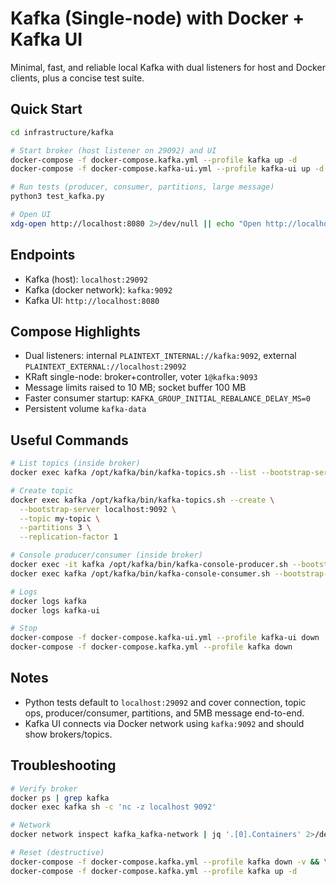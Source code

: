 # Kafka (Single-node) with Docker + Kafka UI

Minimal, fast, and reliable local Kafka with dual listeners for host and Docker clients, plus a concise test suite.

## Quick Start

```bash
cd infrastructure/kafka

# Start broker (host listener on 29092) and UI
docker-compose -f docker-compose.kafka.yml --profile kafka up -d
docker-compose -f docker-compose.kafka-ui.yml --profile kafka-ui up -d

# Run tests (producer, consumer, partitions, large message)
python3 test_kafka.py

# Open UI
xdg-open http://localhost:8080 2>/dev/null || echo "Open http://localhost:8080"
```

## Endpoints

- Kafka (host): `localhost:29092`
- Kafka (docker network): `kafka:9092`
- Kafka UI: `http://localhost:8080`

## Compose Highlights

- Dual listeners: internal `PLAINTEXT_INTERNAL://kafka:9092`, external `PLAINTEXT_EXTERNAL://localhost:29092`
- KRaft single-node: broker+controller, voter `1@kafka:9093`
- Message limits raised to 10 MB; socket buffer 100 MB
- Faster consumer startup: `KAFKA_GROUP_INITIAL_REBALANCE_DELAY_MS=0`
- Persistent volume `kafka-data`

## Useful Commands

```bash
# List topics (inside broker)
docker exec kafka /opt/kafka/bin/kafka-topics.sh --list --bootstrap-server localhost:9092

# Create topic
docker exec kafka /opt/kafka/bin/kafka-topics.sh --create \
  --bootstrap-server localhost:9092 \
  --topic my-topic \
  --partitions 3 \
  --replication-factor 1

# Console producer/consumer (inside broker)
docker exec -it kafka /opt/kafka/bin/kafka-console-producer.sh --bootstrap-server localhost:9092 --topic my-topic
docker exec kafka /opt/kafka/bin/kafka-console-consumer.sh --bootstrap-server localhost:9092 --topic my-topic --from-beginning --max-messages 10

# Logs
docker logs kafka
docker logs kafka-ui

# Stop
docker-compose -f docker-compose.kafka-ui.yml --profile kafka-ui down
docker-compose -f docker-compose.kafka.yml --profile kafka down
```

## Notes

- Python tests default to `localhost:29092` and cover connection, topic ops, producer/consumer, partitions, and 5MB message end-to-end.
- Kafka UI connects via Docker network using `kafka:9092` and should show brokers/topics.

## Troubleshooting

```bash
# Verify broker
docker ps | grep kafka
docker exec kafka sh -c 'nc -z localhost 9092'

# Network
docker network inspect kafka_kafka-network | jq '.[0].Containers' 2>/dev/null || true

# Reset (destructive)
docker-compose -f docker-compose.kafka.yml --profile kafka down -v && \
docker-compose -f docker-compose.kafka.yml --profile kafka up -d
```
